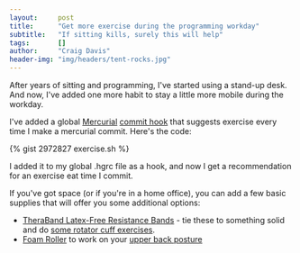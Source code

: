 ```yaml
---
layout:     post
title:      "Get more exercise during the programming workday"
subtitle:   "If sitting kills, surely this will help"
tags:       []
author:     "Craig Davis"
header-img: "img/headers/tent-rocks.jpg"
---
```


After years of sitting and programming, I've started using a stand-up desk.
And now, I've added one more habit to stay a little more mobile during the
workday.

I've added a global [Mercurial][hg] [commit hook][hook] that suggests exercise every time I make
a mercurial commit. Here's the code:

{% gist 2972827 exercise.sh %}

I added it to my global .hgrc file as a hook, and now I get a recommendation
for an exercise eat time I commit.

If you've got space (or if you're in a home office), you can add a few basic supplies that will offer you some additional options:

* [TheraBand Latex-Free Resistance Bands](http://amzn.to/1nXgfgW) - tie these to something solid and do [some rotator cuff exercises](https://www.youtube.com/watch?v=esmEnVa8Mbk).
* [Foam Roller](http://amzn.to/1nXgk4e) to work on your [upper back posture](www.youtube.com/watch?v=Mh_YxQB2E7E)

[hg]: https://mercurial.selenic.com/
[hook]: http://hgbook.red-bean.com/read/handling-repository-events-with-hooks.html
